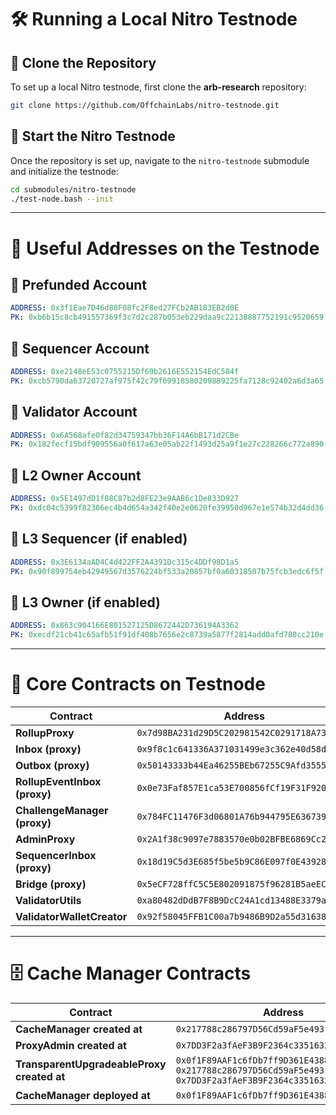 # **🛠️ Running a Local Nitro Testnode**

## 🔄 **Clone the Repository**

To set up a local Nitro testnode, first clone the **arb-research** repository:

```bash
git clone https://github.com/OffchainLabs/nitro-testnode.git
```

## 🚀 **Start the Nitro Testnode**

Once the repository is set up, navigate to the `nitro-testnode` submodule and initialize the testnode:

```bash
cd submodules/nitro-testnode
./test-node.bash --init
```

---

# **📌 Useful Addresses on the Testnode**

## 🔹 **Prefunded Account**

```yaml
ADDRESS: 0x3f1Eae7D46d88F08fc2F8ed27FCb2AB183EB2d0E
PK: 0xb6b15c8cb491557369f3c7d2c287b053eb229daa9c22138887752191c9520659
```

## 🔹 **Sequencer Account**

```yaml
ADDRESS: 0xe2148eE53c0755215Df69b2616E552154EdC584f
PK: 0xcb5790da63720727af975f42c79f69918580209889225fa7128c92402a6d3a65
```

## 🔹 **Validator Account**

```yaml
ADDRESS: 0x6A568afe0f82d34759347bb36F14A6bB171d2CBe
PK: 0x182fecf15bdf909556a0f617a63e05ab22f1493d25a9f1e27c228266c772a890
```

## 🔹 **L2 Owner Account**

```yaml
ADDRESS: 0x5E1497dD1f08C87b2d8FE23e9AAB6c1De833D927
PK: 0xdc04c5399f82306ec4b4d654a342f40e2e0620fe39950d967e1e574b32d4dd36
```

## 🔹 **L3 Sequencer (if enabled)**

```yaml
ADDRESS: 0x3E6134aAD4C4d422FF2A4391Dc315c4DDf98D1a5
PK: 0x90f899754eb42949567d3576224bf533a20857bf0a60318507b75fcb3edc6f5f
```

## 🔹 **L3 Owner (if enabled)**

```yaml
ADDRESS: 0x863c904166E801527125D8672442D736194A3362
PK: 0xecdf21cb41c65afb51f91df408b7656e2c8739a5877f2814add0afd780cc210e
```

---

# **🔗 Core Contracts on Testnode**

| **Contract**                 | **Address**                                  |
| ---------------------------- | -------------------------------------------- |
| **RollupProxy**              | `0x7d98BA231d29D5C202981542C0291718A7358c63` |
| **Inbox (proxy)**            | `0x9f8c1c641336A371031499e3c362e40d58d0f254` |
| **Outbox (proxy)**           | `0x50143333b44Ea46255BEb67255C9Afd35551072F` |
| **RollupEventInbox (proxy)** | `0x0e73Faf857E1ca53E700856fCf19F31F920a1e3c` |
| **ChallengeManager (proxy)** | `0x784FC11476F3d06801A76b944795E6367391b12e` |
| **AdminProxy**               | `0x2A1f38c9097e7883570e0b02BFBE6869Cc25d8a3` |
| **SequencerInbox (proxy)**   | `0x18d19C5d3E685f5be5b9C86E097f0E439285D216` |
| **Bridge (proxy)**           | `0x5eCF728ffC5C5E802091875f96281B5aeECf6C49` |
| **ValidatorUtils**           | `0xa80482dDdB7F8B9DcC24A1cd13488E3379a14568` |
| **ValidatorWalletCreator**   | `0x92f58045FFB1C00a7b9486B9D2a55d316380CB45` |

---

# **🗄️ Cache Manager Contracts**

| **Contract**                               | **Address**                                                                                                                                  |
| ------------------------------------------ | -------------------------------------------------------------------------------------------------------------------------------------------- |
| **CacheManager created at**                | `0x217788c286797D56Cd59aF5e493f3699C39cbbe8`                                                                                                 |
| **ProxyAdmin created at**                  | `0x7DD3F2a3fAeF3B9F2364c335163244D3388Feb83`                                                                                                 |
| **TransparentUpgradeableProxy created at** | `0x0f1F89AAF1c6fDb7ff9D361E4388F5F3997f12A8`<br>`0x217788c286797D56Cd59aF5e493f3699C39cbbe8`<br>`0x7DD3F2a3fAeF3B9F2364c335163244D3388Feb83` |
| **CacheManager deployed at**               | `0x0f1F89AAF1c6fDb7ff9D361E4388F5F3997f12A8`                                                                                                 |
